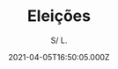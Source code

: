---
id: '67a574c2-546e-46b2-8e4c-7ce1ce73751b'
type: 'movie' # Filme, Série, Anime
title: "Eleições"
synopsis: ["Um diálogo entre os jovens e a sociedade durante as eleições do Grêmio Estudantil na escola estadual Dr. Alarico da Silveira, no centro de São Paulo.",
]
originalTitle: "Eleições"
date: '2021-04-05T16:50:05.000Z'
update: '2021-04-05T16:50:05.000Z'
releaseDate: '2018-09-20T03:00:00.000Z'
imdb:
  rating: '6.8' # 8.5
  id: '' # tt0470752
duration: ': 1h 40 Min'
trailer:
  urls: [
    'xuJSd-dmo1E',
  ]
tags: ['1080p']
genre: ['Documentário'] #
quality: 'WEB-DL' # BluRay, WEB-DL, HDTV, WEB-DL4K, WEB-DLe
format: 'MKV' # MKV, MP4, TS
audio: 'Português' # Dublado, Legendado, Dual Audio, Dub & Leg
subtitle: 'S/ L.' # Português, inglês,
size: '1.9 GB' # 4.8 GB
audioQuality: 10
videoQuality: 10
directors: []
#  - name: 'Lana Wachowski'
#    image: ''
#  - name: 'Lilly Wachowski'
#    image: ''
cast: []
#  - name: 'Keanu Reeves'
#    image: ''
#    characterName: 'Neo'
writers: []
#  - name: ''
#    image: ''
maturityRating:
  age: '' # L , 10, 12, 14, 16, 18
  topics: [''] # Violence, Illegal drugs, Inappropriate Language, Legal Drugs, Sexual Content, Extreme Violence
###########################################
download:
  
  - url: 'magnet:?xt=urn:btih:3922cef27dc05604d6098a62b60fbb97b1922ddf&dn=Elections.2019.PORTUGUESE.1080p.WEBRip.x264-VXT&tr=http%3A%2F%2Ftracker.trackerfix.com%3A80%2Fannounce&tr=udp%3A%2F%2F9.rarbg.me%3A2990&tr=udp%3A%2F%2F9.rarbg.to%3A2880'
    resolution: '1080p' # 720p, 1080p, 4K,
    audio: 'Dual Áudio' # Dublado, Legendado, Dual Audio
    size: '' # 4.8 GB
    quality: '' # BluRay, WEB-DL
    format: '' # MKV
images:
  cover: '/assets/movies/eleicoes.jpg'
  background: '/assets/movies/'
---